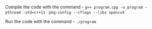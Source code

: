 Compile the code with the command - 
`g++ program.cpp -o program -pthread -std=c++11 `\`` pkg-config --cflags --libs opencv4 `\`` `

Run the code with the command - 
`./program`
